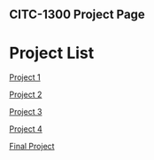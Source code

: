## CITC-1300 Project Page

<h1>Project List</h1>

<a href="project1/index.html" target= "_blank">Project 1</a>

<a href="project2/index.html" target= "_blank">Project 2</a>

<a href="project3/index.html" target= "_blank">Project 3</a>

<a href="project4/index.html" target= "_blank">Project 4</a>

<a href="project5/index.html" target= "_blank">Final Project</a>